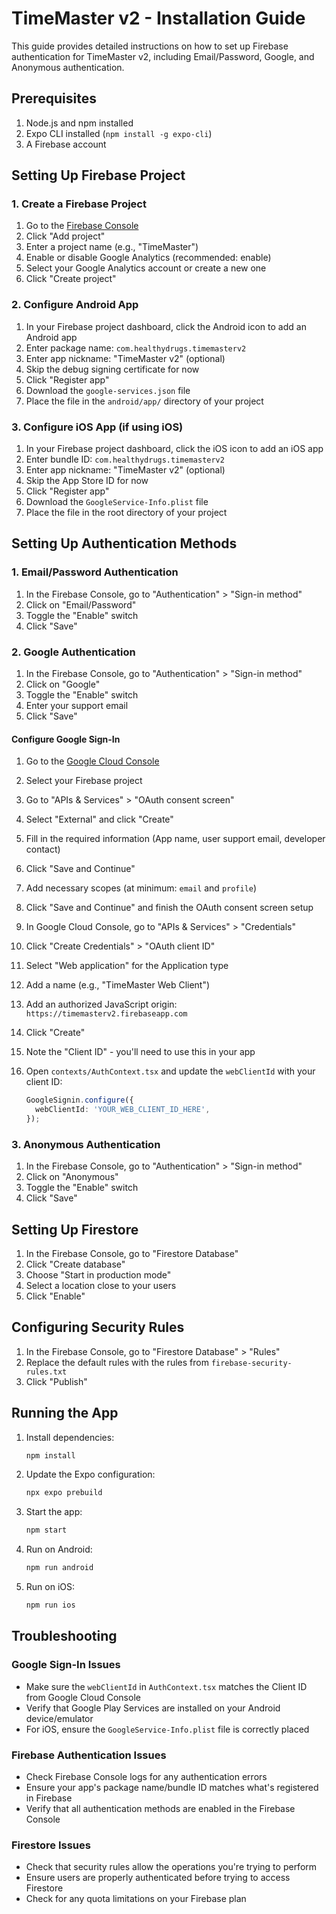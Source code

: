 # TimeMaster v2 - Installation Guide

This guide provides detailed instructions on how to set up Firebase authentication for TimeMaster v2, including Email/Password, Google, and Anonymous authentication.

## Prerequisites

1. Node.js and npm installed
2. Expo CLI installed (`npm install -g expo-cli`)
3. A Firebase account

## Setting Up Firebase Project

### 1. Create a Firebase Project

1. Go to the [Firebase Console](https://console.firebase.google.com/)
2. Click "Add project"
3. Enter a project name (e.g., "TimeMaster")
4. Enable or disable Google Analytics (recommended: enable)
5. Select your Google Analytics account or create a new one
6. Click "Create project"

### 2. Configure Android App

1. In your Firebase project dashboard, click the Android icon to add an Android app
2. Enter package name: `com.healthydrugs.timemasterv2`
3. Enter app nickname: "TimeMaster v2" (optional)
4. Skip the debug signing certificate for now
5. Click "Register app"
6. Download the `google-services.json` file
7. Place the file in the `android/app/` directory of your project

### 3. Configure iOS App (if using iOS)

1. In your Firebase project dashboard, click the iOS icon to add an iOS app
2. Enter bundle ID: `com.healthydrugs.timemasterv2`
3. Enter app nickname: "TimeMaster v2" (optional)
4. Skip the App Store ID for now
5. Click "Register app"
6. Download the `GoogleService-Info.plist` file
7. Place the file in the root directory of your project

## Setting Up Authentication Methods

### 1. Email/Password Authentication

1. In the Firebase Console, go to "Authentication" > "Sign-in method"
2. Click on "Email/Password"
3. Toggle the "Enable" switch
4. Click "Save"

### 2. Google Authentication

1. In the Firebase Console, go to "Authentication" > "Sign-in method"
2. Click on "Google"
3. Toggle the "Enable" switch
4. Enter your support email
5. Click "Save"

#### Configure Google Sign-In

1. Go to the [Google Cloud Console](https://console.cloud.google.com/)
2. Select your Firebase project
3. Go to "APIs & Services" > "OAuth consent screen"
4. Select "External" and click "Create"
5. Fill in the required information (App name, user support email, developer contact)
6. Click "Save and Continue"
7. Add necessary scopes (at minimum: `email` and `profile`)
8. Click "Save and Continue" and finish the OAuth consent screen setup

9. In Google Cloud Console, go to "APIs & Services" > "Credentials"
10. Click "Create Credentials" > "OAuth client ID"
11. Select "Web application" for the Application type
12. Add a name (e.g., "TimeMaster Web Client")
13. Add an authorized JavaScript origin: `https://timemasterv2.firebaseapp.com`
14. Click "Create"
15. Note the "Client ID" - you'll need to use this in your app

16. Open `contexts/AuthContext.tsx` and update the `webClientId` with your client ID:
    ```typescript
    GoogleSignin.configure({
      webClientId: 'YOUR_WEB_CLIENT_ID_HERE',
    });
    ```

### 3. Anonymous Authentication

1. In the Firebase Console, go to "Authentication" > "Sign-in method"
2. Click on "Anonymous"
3. Toggle the "Enable" switch
4. Click "Save"

## Setting Up Firestore

1. In the Firebase Console, go to "Firestore Database"
2. Click "Create database"
3. Choose "Start in production mode"
4. Select a location close to your users
5. Click "Enable"

## Configuring Security Rules

1. In the Firebase Console, go to "Firestore Database" > "Rules"
2. Replace the default rules with the rules from `firebase-security-rules.txt`
3. Click "Publish"

## Running the App

1. Install dependencies:
   ```bash
   npm install
   ```

2. Update the Expo configuration:
   ```bash
   npx expo prebuild
   ```

3. Start the app:
   ```bash
   npm start
   ```

4. Run on Android:
   ```bash
   npm run android
   ```

5. Run on iOS:
   ```bash
   npm run ios
   ```

## Troubleshooting

### Google Sign-In Issues

- Make sure the `webClientId` in `AuthContext.tsx` matches the Client ID from Google Cloud Console
- Verify that Google Play Services are installed on your Android device/emulator
- For iOS, ensure the `GoogleService-Info.plist` file is correctly placed

### Firebase Authentication Issues

- Check Firebase Console logs for any authentication errors
- Ensure your app's package name/bundle ID matches what's registered in Firebase
- Verify that all authentication methods are enabled in the Firebase Console

### Firestore Issues

- Check that security rules allow the operations you're trying to perform
- Ensure users are properly authenticated before trying to access Firestore
- Check for any quota limitations on your Firebase plan 